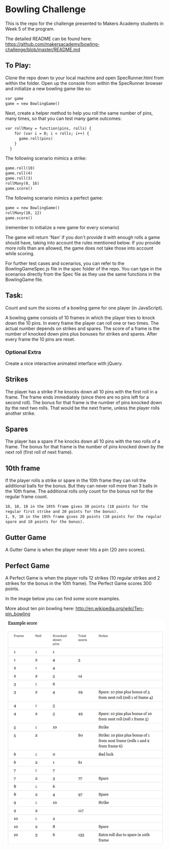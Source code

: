
Bowling Challenge
=================

This is the repo for the challenge presented to Makers Academy students in Week 5 of the program.

The detailed README can be found here: https://github.com/makersacademy/bowling-challenge/blob/master/README.md


To Play:
-------
Clone the repo down to your local machine and open SpecRunner.html from within the folder. Open up the console from within the SpecRunner browser and initialize a new bowling game like so:

```
var game
game = new BowlingGame()
```

Next, create a helper method to help you roll the same number of pins, many times, so that you can test many game outcomes:
```
var rollMany = function(pins, rolls) {
    for (var i = 0; i < rolls; i++) {
      game.roll(pins)
    }
  }
```

The following scenario mimics a strike:
```
game.roll(10)
game.roll(4)
game.roll(3)
rollMany(0, 16)
game.score()
```

The following scenario mimics a perfect game:
```
game = new BowlingGame()
rollMany(10, 12)
game.score()
```
(remember to initialize a new game for every scenario)

The game will return 'Nan' if you don't provide it with enough rolls a game should have, taking into account the rules mentioned below. If you provide more rolls than are allowed, the game does not take those into account while scoring.

For further test cases and scenarios, you can refer to the BowlingGameSpec.js file in the spec folder of the repo. You can type in the scenarios directly from the Spec file as they use the same functions in the BowlingGame file.

Task:
-----

Count and sum the scores of a bowling game for one player (in JavaScript).

A bowling game consists of 10 frames in which the player tries to knock down the 10 pins. In every frame the player can roll one or two times. The actual number depends on strikes and spares. The score of a frame is the number of knocked down pins plus bonuses for strikes and spares. After every frame the 10 pins are reset.


### Optional Extra

Create a nice interactive animated interface with jQuery.

## Strikes

The player has a strike if he knocks down all 10 pins with the first roll in a frame. The frame ends immediately (since there are no pins left for a second roll). The bonus for that frame is the number of pins knocked down by the next two rolls. That would be the next frame, unless the player rolls another strike.

## Spares

The player has a spare if he knocks down all 10 pins with the two rolls of a frame. The bonus for that frame is the number of pins knocked down by the next roll (first roll of next frame).

## 10th frame

If the player rolls a strike or spare in the 10th frame they can roll the additional balls for the bonus. But they can never roll more than 3 balls in the 10th frame. The additional rolls only count for the bonus not for the regular frame count.

    10, 10, 10 in the 10th frame gives 30 points (10 points for the regular first strike and 20 points for the bonus).
    1, 9, 10 in the 10th frame gives 20 points (10 points for the regular spare and 10 points for the bonus).

## Gutter Game

A Gutter Game is when the player never hits a pin (20 zero scores).

## Perfect Game

A Perfect Game is when the player rolls 12 strikes (10 regular strikes and 2 strikes for the bonus in the 10th frame). The Perfect Game scores 300 points.

In the image below you can find some score examples.

More about ten pin bowling here: http://en.wikipedia.org/wiki/Ten-pin_bowling

![Ten Pin Score Example](images/example_ten_pin_scoring.png)
